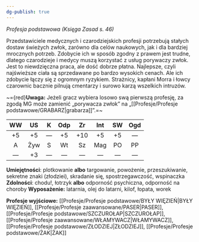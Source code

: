 ```yaml
---
dg-publish: true
---
```

*Profesja podstawowa (Księga Zasad s. 46)*

Przedstawiciele medycznych i czarodziejskich profesji potrzebują stałych dostaw świeżych zwłok, zarówno dla celów naukowych, jak i dla bardziej mrocznych potrzeb. Zdobycie ich w sposób zgodny z prawem jest trudne, dlatego czarodzieje i medycy muszą korzystać z usług porywaczy zwłok. Jest to niewdzięczna praca, ale dość dobrze płatna. Najlepsze, czyli najświeższe ciała są sprzedawane po bardzo wysokich cenach. Ale ich zdobycie łączy się z ogromnym ryzykiem. Strażnicy, kapłani Morra i łowcy czarownic bacznie pilnują cmentarzy i surowo karzą wszelkich intruzów.

~={red}**Uwaga:** Jeżeli gracz wybiera losowo swą pierwszą profesję, za zgodą MG może zamienić „porywacza zwłok” na „[[Profesje/Profesje podstawowe/GRABARZ\|grabarza]]”.=~

| WW  | US  |  K  | Odp | Zr  | Int | SW  | Ogd |
|:---:|:---:|:---:|:---:|:---:|:---:|:---:|:---:|
| +5  | +5  |  —  | +5  | +10 | +5  | +5  |  —  |
|  A  | Żyw |  S  | Wt  | Sz  | Mag | PO  | PP  |
|  —  | +3  |  —  |  —  |  —  |  —  |  —  |  —  |
**Umiejętności**: plotkowanie **albo** targowanie, powożenie, przeszukiwanie, sekretne znaki (złodziei), skradanie się, spostrzegawczość, wspinaczka
**Zdolności**: chodu!, łotrzyk **albo** odporność psychiczna, odporność na choroby
**Wyposażenie:** latarnia, olej do latarni, kilof, łopata, worek

**Profesje wyjściowe:** [[Profesje/Profesje podstawowe/BYŁY WIĘZIEŃ\|BYŁY WIĘZIEŃ]], [[Profesje/Profesje zaawansowane/PASER\|PASER]], [[Profesje/Profesje podstawowe/SZCZUROŁAP\|SZCZUROŁAP]], [[Profesje/Profesje zaawansowane/WŁAMYWACZ\|WŁAMYWACZ]], [[Profesje/Profesje podstawowe/ZŁODZIEJ\|ZŁODZIEJ]], [[Profesje/Profesje podstawowe/ŻAK\|ŻAK]]